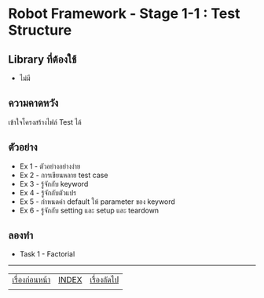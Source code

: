 # Robot Framework - Stage 1-1 : Test Structure

## Library ที่ต้องใช้

* ไม่มี

## ความคาดหวัง

เข้าใจโครงสร้างไฟล์ Test ได้

## ตัวอย่าง

* Ex 1 - ตัวอย่างอย่างง่าย
* Ex 2 - การเขียนหลาย test case
* Ex 3 - รู้จักกับ keyword
* Ex 4 - รู้จักกับตัวแปร
* Ex 5 - กำหนดค่า default ให้ parameter ของ keyword
* Ex 6 - รู้จักกับ setting และ setup และ teardown

## ลองทำ

* Task 1 - Factorial

---

|   |   |   |
| - | - | - |
| [เรื่องก่อนหน้า](../1-0/README.md) | [INDEX](../README.md) | [เรื่องถัดไป](../1-2/README.md) |
|   |   |   |
